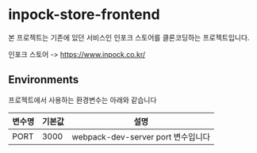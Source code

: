 # inpock-store-frontend

본 프로젝트는 기존에 있던 서비스인 인포크 스토어를 클론코딩하는 프로젝트입니다.

인포크 스토어 -> https://www.inpock.co.kr/

## Environments

프로젝트에서 사용하는 환경변수는 아래와 같습니다

| 변수명 | 기본값 | 설명                               |
| ------ | ------ | ---------------------------------- |
| PORT   | 3000   | webpack-dev-server port 변수입니다 |
